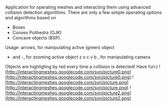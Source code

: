Application for operating meshes and interacting them using advanced collision detection algorithms. There are only a few simple operating options and algorithms based on
- Boxes
- Convex Polihedra (GJK)
- Concave objects (BSP).


Usage:
arrows, for manipulating active (green) object
+ and -, for zooming active object
z x c v b , for manipulating camera


Objects are highligting by red every time a collision is detected! Have fun:)
![http://interactingmeshes.googlecode.com/svn/picture0.png](http://interactingmeshes.googlecode.com/svn/picture0.png)
![http://interactingmeshes.googlecode.com/svn/picture.png](http://interactingmeshes.googlecode.com/svn/picture.png)
![http://interactingmeshes.googlecode.com/svn/picture2.png](http://interactingmeshes.googlecode.com/svn/picture2.png)